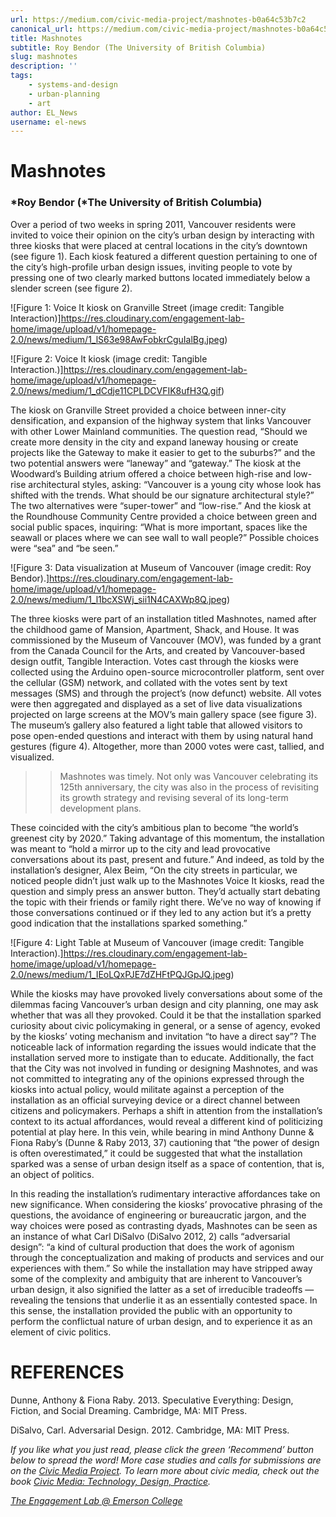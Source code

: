 ```yaml
---
url: https://medium.com/civic-media-project/mashnotes-b0a64c53b7c2
canonical_url: https://medium.com/civic-media-project/mashnotes-b0a64c53b7c2
title: Mashnotes
subtitle: Roy Bendor (The University of British Columbia)
slug: mashnotes
description: ''
tags:
    - systems-and-design
    - urban-planning
    - art
author: EL_News
username: el-news
---
```


# Mashnotes

### *Roy Bendor (*The University of British Columbia)

Over a period of two weeks in spring 2011, Vancouver residents were invited to voice their opinion on the city’s urban design by interacting with three kiosks that were placed at central locations in the city’s downtown (see figure 1). Each kiosk featured a different question pertaining to one of the city’s high-profile urban design issues, inviting people to vote by pressing one of two clearly marked buttons located immediately below a slender screen (see figure 2).

![Figure 1: Voice It kiosk on Granville Street (image credit: Tangible Interaction)]https://res.cloudinary.com/engagement-lab-home/image/upload/v1/homepage-2.0/news/medium/1_lS63e98AwFobkrCguIalBg.jpeg)

![Figure 2: Voice It kiosk (image credit: Tangible Interaction.)]https://res.cloudinary.com/engagement-lab-home/image/upload/v1/homepage-2.0/news/medium/1_dCdje11CPLDCVFIK8ufH3Q.gif)

The kiosk on Granville Street provided a choice between inner-city densification, and expansion of the highway system that links Vancouver with other Lower Mainland communities. The question read, “Should we create more density in the city and expand laneway housing or create projects like the Gateway to make it easier to get to the suburbs?” and the two potential answers were “laneway” and “gateway.” The kiosk at the Woodward’s Building atrium offered a choice between high-rise and low-rise architectural styles, asking: “Vancouver is a young city whose look has shifted with the trends. What should be our signature architectural style?” The two alternatives were “super-tower” and “low-rise.” And the kiosk at the Roundhouse Community Centre provided a choice between green and social public spaces, inquiring: “What is more important, spaces like the seawall or places where we can see wall to wall people?” Possible choices were “sea” and “be seen.”

![Figure 3: Data visualization at Museum of Vancouver (image credit: Roy Bendor).]https://res.cloudinary.com/engagement-lab-home/image/upload/v1/homepage-2.0/news/medium/1_l1bcXSWj_sii1N4CAXWp8Q.jpeg)

The three kiosks were part of an installation titled Mashnotes, named after the childhood game of Mansion, Apartment, Shack, and House. It was commissioned by the Museum of Vancouver (MOV), was funded by a grant from the Canada Council for the Arts, and created by Vancouver-based design outfit, Tangible Interaction. Votes cast through the kiosks were collected using the Arduino open-source microcontroller platform, sent over the cellular (GSM) network, and collated with the votes sent by text messages (SMS) and through the project’s (now defunct) website. All votes were then aggregated and displayed as a set of live data visualizations projected on large screens at the MOV’s main gallery space (see figure 3). The museum’s gallery also featured a light table that allowed visitors to pose open-ended questions and interact with them by using natural hand gestures (figure 4). Altogether, more than 2000 votes were cast, tallied, and visualized.

> > Mashnotes was timely. Not only was Vancouver celebrating its 125th anniversary, the city was also in the process of revisiting its growth strategy and revising several of its long-term development plans.

These coincided with the city’s ambitious plan to become “the world’s greenest city by 2020.” Taking advantage of this momentum, the installation was meant to “hold a mirror up to the city and lead provocative conversations about its past, present and future.” And indeed, as told by the installation’s designer, Alex Beim, “On the city streets in particular, we noticed people didn’t just walk up to the Mashnotes Voice It kiosks, read the question and simply press an answer button. They’d actually start debating the topic with their friends or family right there. We’ve no way of knowing if those conversations continued or if they led to any action but it’s a pretty good indication that the installations sparked something.”

![Figure 4: Light Table at Museum of Vancouver (image credit: Tangible Interaction).]https://res.cloudinary.com/engagement-lab-home/image/upload/v1/homepage-2.0/news/medium/1_IEoLQxPJE7dZHFtPQJGpJQ.jpeg)

While the kiosks may have provoked lively conversations about some of the dilemmas facing Vancouver’s urban design and city planning, one may ask whether that was all they provoked. Could it be that the installation sparked curiosity about civic policymaking in general, or a sense of agency, evoked by the kiosks’ voting mechanism and invitation “to have a direct say”? The noticeable lack of information regarding the issues would indicate that the installation served more to instigate than to educate. Additionally, the fact that the City was not involved in funding or designing Mashnotes, and was not committed to integrating any of the opinions expressed through the kiosks into actual policy, would militate against a perception of the installation as an official surveying device or a direct channel between citizens and policymakers. Perhaps a shift in attention from the installation’s context to its actual affordances, would reveal a different kind of politicizing potential at play here. In this vein, while bearing in mind Anthony Dunne & Fiona Raby’s (Dunne & Raby 2013, 37) cautioning that “the power of design is often overestimated,” it could be suggested that what the installation sparked was a sense of urban design itself as a space of contention, that is, an object of politics.

In this reading the installation’s rudimentary interactive affordances take on new significance. When considering the kiosks’ provocative phrasing of the questions, the avoidance of engineering or bureaucratic jargon, and the way choices were posed as contrasting dyads, Mashnotes can be seen as an instance of what Carl DiSalvo (DiSalvo 2012, 2) calls “adversarial design”: “a kind of cultural production that does the work of agonism through the conceptualization and making of products and services and our experiences with them.” So while the installation may have stripped away some of the complexity and ambiguity that are inherent to Vancouver’s urban design, it also signified the latter as a set of irreducible tradeoffs — revealing the tensions that underlie it as an essentially contested space. In this sense, the installation provided the public with an opportunity to perform the conflictual nature of urban design, and to experience it as an element of civic politics.

# REFERENCES

Dunne, Anthony & Fiona Raby. 2013. Speculative Everything: Design, Fiction, and Social Dreaming. Cambridge, MA: MIT Press.

DiSalvo, Carl. Adversarial Design. 2012. Cambridge, MA: MIT Press.

_If you like what you just read, please click the green ‘Recommend’ button below to spread the word! More case studies and calls for submissions are on the [Civic Media Project](http://www.civicmediaproject.com). To learn more about civic media, check out the book [Civic Media: Technology, Design, Practice](https://mitpress.mit.edu/books/civic-media)._

[_The Engagement Lab @ Emerson College_](http://elab.emerson.edu)
